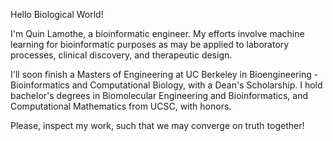 Hello Biological World! 

I'm Quin Lamothe, a bioinformatic engineer. My efforts involve machine learning for bioinformatic purposes as may be applied to laboratory processes, clinical discovery, and therapeutic design. 

I'll soon finish a Masters of Engineering at UC Berkeley in Bioengineering - Bioinformatics and Computational Biology, with a Dean's Scholarship. I hold bachelor's degrees in Biomolecular Engineering and Bioinformatics, and Computational Mathematics from UCSC, with honors. 

Please, inspect my work, such that we may converge on truth together!
